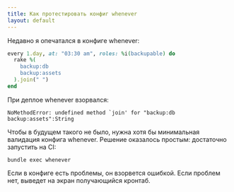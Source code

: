 ```yaml
---
title: Как протестировать конфиг whenever
layout: default
---
```


Недавно я опечатался в конфиге whenever:
```ruby
every 1.day, at: "03:30 am", roles: %i(backupable) do
  rake %(
    backup:db
    backup:assets
  ).join(" ")
end
```

При деплое whenever взорвался:
```
NoMethodError: undefined method `join' for "backup:db backup:assets":String
```

Чтобы в будущем такого не было, нужна хотя бы минимальная валидация конфига whenever. Решение оказалось простым: достаточно запустить на CI:
```shell
bundle exec whenever
```

Если в конфиге есть проблемы, он взорвется ошибкой. Если проблем нет, выведет на экран получающийся кронтаб.
